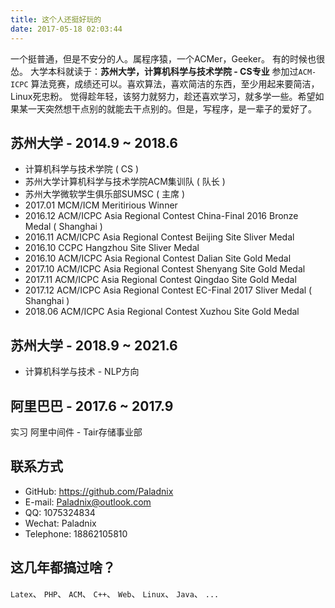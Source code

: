 ```yaml
---
title: 这个人还挺好玩的
date: 2017-05-18 02:03:44
---
```



一个挺普通，但是不安分的人。属程序猿，一个ACMer，Geeker。 有的时候也很怂。
大学本科就读于：**苏州大学，计算机科学与技术学院 - CS专业**
参加过`ACM-ICPC` 算法竞赛，成绩还可以。喜欢算法，喜欢简洁的东西，至少用起来要简洁， Linux死忠粉。
觉得趁年轻，该努力就努力，趁还喜欢学习，就多学一些。希望如果某一天突然想干点别的就能去干点别的。但是，写程序，是一辈子的爱好了。

## 苏州大学 - 2014.9 ~ 2018.6

- 计算机科学与技术学院 ( CS )
- 苏州大学计算机科学与技术学院ACM集训队 ( 队长 )
- 苏州大学微软学生俱乐部SUMSC ( 主席 )
- 2017.01 MCM/ICM Meritirious Winner
- 2016.12 ACM/ICPC Asia Regional Contest China-Final 2016 Bronze Medal ( Shanghai )
- 2016.11 ACM/ICPC Asia Regional Contest Beijing Site Sliver Medal
- 2016.10 CCPC Hangzhou Site Sliver Medal
- 2016.10 ACM/ICPC Asia Regional Contest Dalian Site Gold Medal
- 2017.10 ACM/ICPC Asia Regional Contest Shenyang Site Gold Medal
- 2017.11 ACM/ICPC Asia Regional Contest Qingdao Site Gold Medal
- 2017.12 ACM/ICPC Asia Regional Contest EC-Final 2017 Sliver Medal ( Shanghai )
- 2018.06 ACM/ICPC Asia Regional Contest Xuzhou Site Gold Medal

## 苏州大学 - 2018.9 ~ 2021.6

- 计算机科学与技术 - NLP方向


## 阿里巴巴 - 2017.6 ~ 2017.9 

实习  阿里中间件 - Tair存储事业部

## 联系方式

- GitHub: https://github.com/Paladnix
- E-mail: Paladnix@outlook.com
- QQ:     1075324834	
- Wechat: Paladnix
- Telephone: 18862105810

## 这几年都搞过啥？
`Latex`、 `PHP`、 `ACM`、 `C++`、 `Web`、 `Linux`、 `Java`、 `...`


